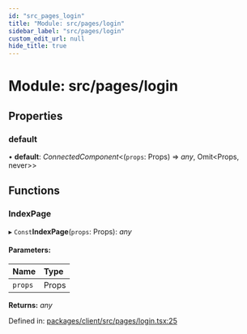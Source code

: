 ```yaml
---
id: "src_pages_login"
title: "Module: src/pages/login"
sidebar_label: "src/pages/login"
custom_edit_url: null
hide_title: true
---
```


# Module: src/pages/login

## Properties

### default

• **default**: *ConnectedComponent*<(`props`: Props) => *any*, Omit<Props, never\>\>

## Functions

### IndexPage

▸ `Const`**IndexPage**(`props`: Props): *any*

#### Parameters:

Name | Type |
:------ | :------ |
`props` | Props |

**Returns:** *any*

Defined in: [packages/client/src/pages/login.tsx:25](https://github.com/xr3ngine/xr3ngine/blob/77d12cea0/packages/client/src/pages/login.tsx#L25)
